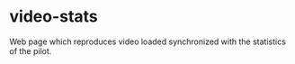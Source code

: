 # video-stats
Web page which reproduces video loaded synchronized with the statistics of the pilot.
